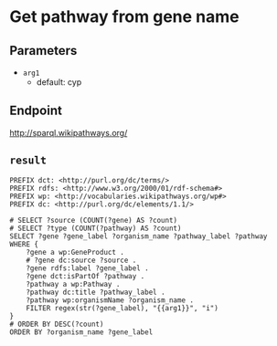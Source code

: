 # Get pathway from gene name

## Parameters
* `arg1`
  * default: cyp

## Endpoint
http://sparql.wikipathways.org/

## `result`

```sparql
PREFIX dct: <http://purl.org/dc/terms/>
PREFIX rdfs: <http://www.w3.org/2000/01/rdf-schema#>
PREFIX wp: <http://vocabularies.wikipathways.org/wp#>
PREFIX dc: <http://purl.org/dc/elements/1.1/>

# SELECT ?source (COUNT(?gene) AS ?count)
# SELECT ?type (COUNT(?pathway) AS ?count)
SELECT ?gene ?gene_label ?organism_name ?pathway_label ?pathway
WHERE {
    ?gene a wp:GeneProduct .
    # ?gene dc:source ?source .
    ?gene rdfs:label ?gene_label .
    ?gene dct:isPartOf ?pathway .
    ?pathway a wp:Pathway .
    ?pathway dc:title ?pathway_label .
    ?pathway wp:organismName ?organism_name .
    FILTER regex(str(?gene_label), "{{arg1}}", "i")
}
# ORDER BY DESC(?count)
ORDER BY ?organism_name ?gene_label


```
